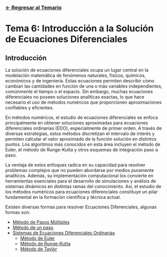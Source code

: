 ### [<- Regresar al Temario](https://github.com/Juan200519287393u83/Metodos_Numericos/tree/main)

# Tema 6: Introducción a la Solución de Ecuaciones Diferenciales
## Introducción
La solución de ecuaciones diferenciales ocupa un lugar central en la modelación matemática de fenómenos naturales, físicos, químicos, económicos y de ingeniería. Estas ecuaciones permiten describir cómo cambian las cantidades en función de una o más variables independientes, comúnmente el tiempo o el espacio. Sin embargo, muchas ecuaciones diferenciales no poseen soluciones analíticas exactas, lo que hace necesario el uso de métodos numéricos que proporcionen aproximaciones confiables y eficientes.

En métodos numéricos, el estudio de ecuaciones diferenciales se enfoca principalmente en obtener soluciones aproximadas para ecuaciones diferenciales ordinarias (EDO), especialmente de primer orden. A través de diversas estrategias, estos métodos discretizan el intervalo de interés y permiten calcular el valor aproximado de la función solución en distintos puntos. Los algoritmos más conocidos en esta área incluyen el método de Euler, el método de Runge-Kutta y otros esquemas de integración paso a paso.

La ventaja de estos enfoques radica en su capacidad para resolver problemas complejos que no pueden abordarse por medios puramente analíticos. Además, su implementación computacional los convierte en herramientas esenciales para el desarrollo de simulaciones y análisis de sistemas dinámicos en distintas ramas del conocimiento. Así, el estudio de los métodos numéricos para ecuaciones diferenciales constituye un pilar fundamental en la formación científica y técnica actual.

Existen diversas formas para resolver Ecuaciones Diferenciales, algunas formas son:
- [Método de Pasos Múltiples](https://github.com/Juan200519287393u83/Metodos_Numericos/blob/main/T6%20-%20Soluci%C3%B3n%20de%20Ecuaciones%20Diferenciales/M%C3%A9todo%20de%20Pasos%20M%C3%BAltiples.md)
- [Método de un paso](https://github.com/Juan200519287393u83/Metodos_Numericos/blob/main/T6%20-%20Soluci%C3%B3n%20de%20Ecuaciones%20Diferenciales/M%C3%A9todo%20de%20un%20Paso.md)
- [Sistemas de Ecuaciones Diferenciales Ordinarias](https://github.com/Juan200519287393u83/Metodos_Numericos/blob/main/T6%20-%20Soluci%C3%B3n%20de%20Ecuaciones%20Diferenciales/Sistemas%20de%20Ecuaciones%20Diferenciales%20Ordinarias/Introducci%C3%B3n%20a%20los%20SIstemas%20de%20Ecuaciones%20Diferenciales%20Ordinarias.md)
  - [Método de Euler](https://github.com/Juan200519287393u83/Metodos_Numericos/blob/main/T6%20-%20Soluci%C3%B3n%20de%20Ecuaciones%20Diferenciales/Sistemas%20de%20Ecuaciones%20Diferenciales%20Ordinarias/M%C3%A9todo%20de%20Euler.md)
  - [Método de Runge-Kutta](https://github.com/Juan200519287393u83/Metodos_Numericos/blob/main/T6%20-%20Soluci%C3%B3n%20de%20Ecuaciones%20Diferenciales/Sistemas%20de%20Ecuaciones%20Diferenciales%20Ordinarias/M%C3%A9todo%20de%20Runge-Kutta.md)
  - [Método de Taylor](https://github.com/Juan200519287393u83/Metodos_Numericos/blob/main/T6%20-%20Soluci%C3%B3n%20de%20Ecuaciones%20Diferenciales/Sistemas%20de%20Ecuaciones%20Diferenciales%20Ordinarias/M%C3%A9todo%20de%20Taylor.md)

